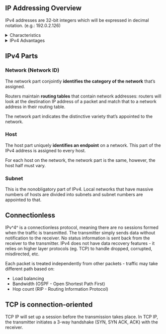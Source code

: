 ## IP Addressing Overview

IPv4 addresses are 32-bit integers which will be expressed in decimal notation. (e.g.: 192.0.2.126)

<details>
<summary>Characteristics</summary><br>

- IPv4 could be a 32-Bit IP Address.
- IPv4 could be a numeric address, and its bits are separated by a dot.
- The number of header fields is twelve and the length of the header field is twenty.
- It has Unicast, broadcast, and multicast style of addresses.
- IPv4 supports VLSM (Virtual Length Subnet Mask).
- IPv4 uses the Post Address Resolution Protocol to map to the MAC address.
- RIP may be a routing protocol supported by the routed daemon.
- Networks ought to be designed either manually or with DHCP.
- Packet fragmentation permits from routers and causing host.

[[Geeksforgeeks](https://www.geeksforgeeks.org/what-is-ipv4/)]

</details>

<details>
<summary>IPv4 Advantages</summary><br>

- IPv4 security permits encryption to keep up privacy and security.
- IPV4 network allocation is significant and presently has quite 85000 practical routers.
- It becomes easy to attach multiple devices across an outsized network while not NAT.
- This is a model of communication so provides quality service also as economical knowledge transfer.
- IPV4 addresses are redefined and permit flawless encoding.
- Routing is a lot of scalable and economical as a result of addressing is collective more effectively.
- Data communication across the network becomes a lot of specific in multicast organizations.
- Limits net growth for existing users and hinders the use of the net for brand new users.
- Internet Routing is inefficient in IPv4.
- IPv4 has high System Management prices and it’s labor-intensive, complex, slow & frequent to errors.
- Security features are nonobligatory.
- Difficult to feature support for future desires as a result of adding it on is extremely high overhead since it hinders the flexibility to attach everything over IP.

[[Geeksforgeeks](https://www.geeksforgeeks.org/what-is-ipv4/)]

</details>

## IPv4 Parts

### Network (Network ID)

The network part conjointly **identifies the category of the network** that’s assigned.

Routers maintain **routing tables** that contain network addresses: routers will look at the destination IP address of a packet and match that to a network address in their routing table.

The network part indicates the distinctive variety that’s appointed to the network.

### Host

The host part uniquely **identifies an endpoint** on a network. This part of the IPv4 address is assigned to every host.

For each host on the network, the network part is the same, however, the host half must vary.

### Subnet

This is the nonobligatory part of IPv4. Local networks that have massive numbers of hosts are divided into subnets and subnet numbers are appointed to that.

## Connectionless

IPv^4^ is a connectionless protocol, meaning there are no sessions formed when the traffic is transmitted. The transmitter simply sends data without notification to the receiver. No status information is sent back from the receiver to the transmitter. IPv4 does not have data recovery features - it relies on higher layer protocols (eg. TCP) to handle dropped, corrupted, misdirected, etc.

Each packet is treated independently from other packets - traffic may take different path based on:

- Load balancing
- Bandwidth (OSPF - Open Shortest Path First)
- Hop count (RIP - Routing Information Protocol)

## TCP is connection-oriented

TCP IP will set up a session before the transmission takes place. In TCP IP, the transmitter initiates a 3-way handshake (SYN, SYN ACK, ACK) with the receiver.
